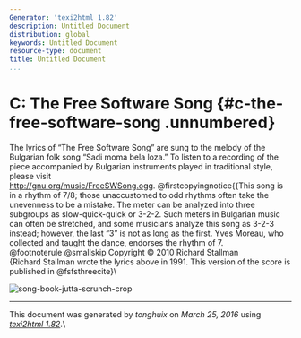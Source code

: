 ```yaml
---
Generator: 'texi2html 1.82'
description: Untitled Document
distribution: global
keywords: Untitled Document
resource-type: document
title: Untitled Document
...
```


**C:** The Free Software Song {#c-the-free-software-song .unnumbered}
=============================

The lyrics of “The Free Software Song” are sung to the melody of the
Bulgarian folk song “Sadi moma bela loza.” To listen to a recording of
the piece accompanied by Bulgarian instruments played in traditional
style, please visit\
 <http://gnu.org/music/FreeSWSong.ogg>. @firstcopyingnotice{{This song
is in a rhythm of 7/8; those unaccustomed to odd rhythms often take the
unevenness to be a mistake. The meter can be analyzed into three
subgroups as slow-quick-quick or 3-2-2. Such meters in Bulgarian music
can often be stretched, and some musicians analyze this song as 3-2-3
instead; however, the last “3” is not as long as the first. Yves Moreau,
who collected and taught the dance, endorses the rhythm of 7.\
 @footnoterule @smallskip Copyright © 2010 Richard Stallman\
 {Richard Stallman wrote the lyrics above in 1991. This version of the
score is published in @fsfsthreecite}\

![song-book-jutta-scrunch-crop](song-book-jutta-scrunch-crop.jpg)

------------------------------------------------------------------------

This document was generated by *tonghuix* on *March 25, 2016* using
[*texi2html 1.82*](http://www.nongnu.org/texi2html/).\
